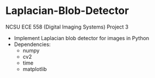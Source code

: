 # Laplacian-Blob-Detector
NCSU ECE 558 (Digital Imaging Systems) Project 3
  - Implement Laplacian blob detector for images in Python
  - Dependencies:
    - numpy
    - cv2
    - time
    - matplotlib
